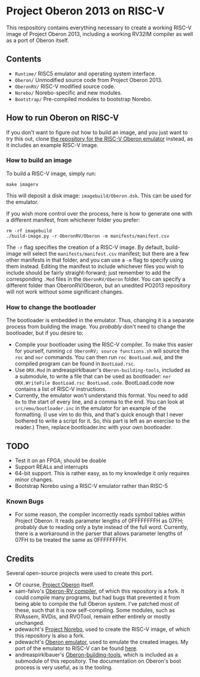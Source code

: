# Project Oberon 2013 on RISC-V
This respository contains everything necessary to create a working RISC-V image of Project Oberon 2013, including a working RV32IM compiler as well as a port of Oberon itself.

## Contents

* `Runtime/` RISC5 emulator and operating system interface.
* `Oberon/` Unmodified source code from Project Oberon 2013.
* `OberonRV/` RISC-V modified source code.
* `Norebo/` Norebo-specific and new modules.
* `Bootstrap/` Pre-compiled modules to bootstrap Norebo.

## How to run Oberon on RISC-V
If you don't want to figure out how to build an image, and you just want to try this out, clone [the repository for the RISC-V Oberon emulator](https://github.com/solbjorg/oberon-riscv-emu) instead, as it includes an example RISC-V image.

### How to build an image
To build a RISC-V image, simply run:
``` shell
make imagerv
```

This will deposit a disk image: `imagebuild/Oberon.dsk`. This can be used for the emulator.

If you wish more control over the process, here is how to generate one with a different manifest, from whichever folder you prefer:
``` shell
rm -rf imagebuild
./build-image.py -r OberonRV/Oberon -m manifests/manifest.csv
```

The `-r` flag specifies the creation of a RISC-V image. By default, build-image will select the `manifests/manifest.csv` manifest; but there are a few other manifests in that folder, and you can use a `-m` flag to specify using them instead. Editing the manifest to include whichever files you wish to include should be fairly straight-forward; just remember to add the corresponding `.Mod` files in the `OberonRV/Oberon` folder. You can specify a different folder than OberonRV/Oberon, but an unedited PO2013 repository will not work without some significant changes.

### How to change the bootloader 
The bootloader is embedded in the emulator. Thus, changing it is a separate process from building the image. You *probably* don't need to change the bootloader, but if you desire to:
- Compile your bootloader using the RISC-V compiler. To make this easier for yourself, running `cd OberonRV; source functions.sh` will source the `roc` and `nor` commands. You can then run `roc BootLoad.mod`, and the compiled program can be found in `BootLoad.rsc`.
- Use `ORX.Mod` in andreaspirklbauer's `Oberon-building-tools`, included as a submodule, to write a file that can be used as bootloader: `nor ORX.WriteFile BootLoad.rsc BootLoad.code`. BootLoad.code now contains a list of RISC-V instructions.
- Currently, the emulator won't understand this format. You need to add `0x` to the start of every line, and a comma to the end. You can look at `src/emu/bootloader.inc` in the emulator for an example of the formatting. (I use vim to do this, and that's quick enough that I never bothered to write a script for it. So, this part is left as an exercise to the reader.) Then, replace bootloader.inc with your own bootloader.

## TODO
- Test it on an FPGA; should be doable
- Support REALs and interrupts
- 64-bit support. This is rather easy, as to my knowledge it only requires minor changes.
- Bootstrap Norebo using a RISC-V emulator rather than RISC-5

### Known Bugs
- For some reason, the compiler incorrectly reads symbol tables within Project Oberon. It reads parameter lengths of 0FFFFFFFFH as 07FH; probably due to reading only a byte instead of the full word. Currently, there is a workaround in the parser that allows parameter lengths of 07FH to be treated the same as 0FFFFFFFFH.

## Credits
Several open-source projects were used to create this port.
- Of course, [Project Oberon](https://people.inf.ethz.ch/wirth/ProjectOberon/) itself.
- sam-falvo's [Oberon-RV compiler](https://github.com/sam-falvo/project-norebo), of which this repository is a fork. It could compile many programs, but had bugs that prevented it from being able to compile the full Oberon system. I've patched most of these, such that it is now self-compiling. Some modules, such as RVAssem, RVDis, and RVOTool, remain either entirely or mostly unchanged.
- pdewacht's [Project Norebo](https://github.com/pdewacht/project-norebo), used to create the RISC-V image, of which this repository is also a fork.
- pdewacht's [Oberon emulator](https://github.com/pdewacht/oberon-risc-emu), used to emulate the created images. My port of the emulator to RISC-V can be found [here](https://github.com/solbjorg/oberon-riscv-emu).
- andreaspirklbauer's [Oberon-building-tools](https://github.com/andreaspirklbauer/Oberon-building-tools), which is included as a submodule of this repository. The documentation on Oberon's boot process is very useful, as is the tooling.
